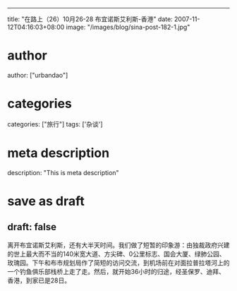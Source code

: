 
---
title: "在路上（26）10月26-28 布宜诺斯艾利斯-香港"
date: 2007-11-12T04:16:03+08:00
image: "/images/blog/sina-post-182-1.jpg"
# author
author: ["urbandao"]
# categories
categories: ["旅行"]
tags: ['杂谈']
# meta description
description: "This is meta description"
# save as draft
draft: false
---

离开布宜诺斯艾利斯，还有大半天时间。我们做了短暂的印象游：由独裁政府兴建的世上最大而不当的140米宽大道、方尖碑、0公里标志、国会大厦、绿肺公园、玫瑰园。下午和布市规划局作了简短的访问交流，到机场前在对面拉普拉塔河上的一个钓鱼俱乐部栈桥上走了走。然后，就开始36小时的归途，经圣保罗、迪拜、香港，到家已是28日。
